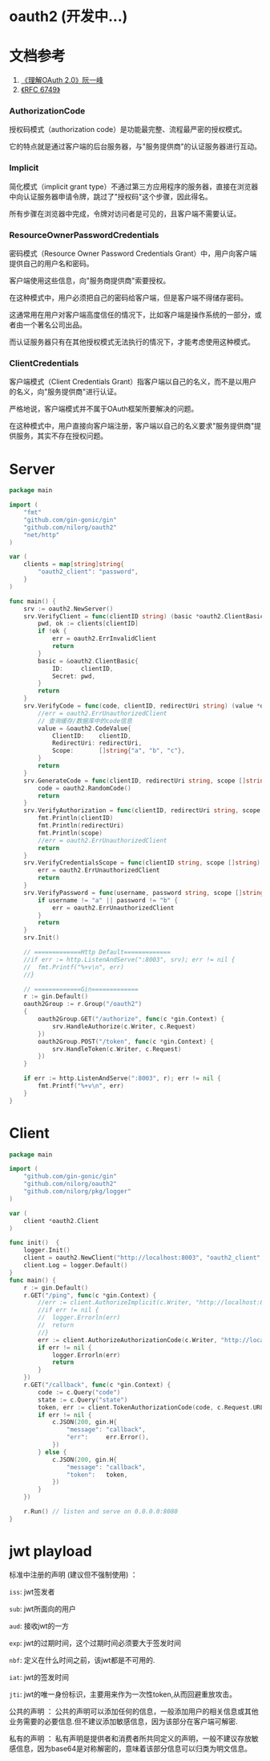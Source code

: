 # oauth2 (开发中...)

# 文档参考
1. [《理解OAuth 2.0》阮一峰](http://www.ruanyifeng.com/blog/2014/05/oauth_2_0.html)
2. [《RFC 6749》](http://www.rfcreader.com/#rfc6749)

### AuthorizationCode
授权码模式（authorization code）是功能最完整、流程最严密的授权模式。

它的特点就是通过客户端的后台服务器，与"服务提供商"的认证服务器进行互动。
### Implicit
简化模式（implicit grant type）不通过第三方应用程序的服务器，直接在浏览器中向认证服务器申请令牌，跳过了"授权码"这个步骤，因此得名。

所有步骤在浏览器中完成，令牌对访问者是可见的，且客户端不需要认证。
### ResourceOwnerPasswordCredentials
密码模式（Resource Owner Password Credentials Grant）中，用户向客户端提供自己的用户名和密码。

客户端使用这些信息，向"服务商提供商"索要授权。

在这种模式中，用户必须把自己的密码给客户端，但是客户端不得储存密码。

这通常用在用户对客户端高度信任的情况下，比如客户端是操作系统的一部分，或者由一个著名公司出品。

而认证服务器只有在其他授权模式无法执行的情况下，才能考虑使用这种模式。
### ClientCredentials
客户端模式（Client Credentials Grant）指客户端以自己的名义，而不是以用户的名义，向"服务提供商"进行认证。

严格地说，客户端模式并不属于OAuth框架所要解决的问题。

在这种模式中，用户直接向客户端注册，客户端以自己的名义要求"服务提供商"提供服务，其实不存在授权问题。

# Server

```go
package main

import (
	"fmt"
	"github.com/gin-gonic/gin"
	"github.com/nilorg/oauth2"
	"net/http"
)

var (
	clients = map[string]string{
		"oauth2_client": "password",
	}
)

func main() {
	srv := oauth2.NewServer()
	srv.VerifyClient = func(clientID string) (basic *oauth2.ClientBasic, err error) {
		pwd, ok := clients[clientID]
		if !ok {
			err = oauth2.ErrInvalidClient
			return
		}
		basic = &oauth2.ClientBasic{
			ID:     clientID,
			Secret: pwd,
		}
		return
	}
	srv.VerifyCode = func(code, clientID, redirectUri string) (value *oauth2.CodeValue, err error) {
		//err = oauth2.ErrUnauthorizedClient
		// 查询缓存/数据库中的code信息
		value = &oauth2.CodeValue{
			ClientID:    clientID,
			RedirectUri: redirectUri,
			Scope:       []string{"a", "b", "c"},
		}
		return
	}
	srv.GenerateCode = func(clientID, redirectUri string, scope []string) (code string, err error) {
		code = oauth2.RandomCode()
		return
	}
	srv.VerifyAuthorization = func(clientID, redirectUri string, scope []string) (err error) {
		fmt.Println(clientID)
		fmt.Println(redirectUri)
		fmt.Println(scope)
		//err = oauth2.ErrUnauthorizedClient
		return
	}
	srv.VerifyCredentialsScope = func(clientID string, scope []string) (err error) {
		err = oauth2.ErrUnauthorizedClient
		return
	}
	srv.VerifyPassword = func(username, password string, scope []string) (err error) {
		if username != "a" || password != "b" {
			err = oauth2.ErrUnauthorizedClient
		}
		return
	}
	srv.Init()

	// =============Http Default=============
	//if err := http.ListenAndServe(":8003", srv); err != nil {
	//	fmt.Printf("%+v\n", err)
	//}

	// =============Gin=============
	r := gin.Default()
	oauth2Group := r.Group("/oauth2")
	{
		oauth2Group.GET("/authorize", func(c *gin.Context) {
			srv.HandleAuthorize(c.Writer, c.Request)
		})
		oauth2Group.POST("/token", func(c *gin.Context) {
			srv.HandleToken(c.Writer, c.Request)
		})
	}

	if err := http.ListenAndServe(":8003", r); err != nil {
		fmt.Printf("%+v\n", err)
	}
}
```

# Client

```go
package main

import (
	"github.com/gin-gonic/gin"
	"github.com/nilorg/oauth2"
	"github.com/nilorg/pkg/logger"
)

var (
	client *oauth2.Client
)

func init()  {
	logger.Init()
	client = oauth2.NewClient("http://localhost:8003", "oauth2_client", "password")
	client.Log = logger.Default()
}
func main() {
	r := gin.Default()
	r.GET("/ping", func(c *gin.Context) {
		//err := client.AuthorizeImplicit(c.Writer, "http://localhost:8080/callback", "test", "aaaaa")
		//if err != nil {
		//	logger.Errorln(err)
		//	return
		//}
		err := client.AuthorizeAuthorizationCode(c.Writer, "http://localhost:8080/callback", "test", "bbbbb")
		if err != nil {
			logger.Errorln(err)
			return
		}
	})
	r.GET("/callback", func(c *gin.Context) {
		code := c.Query("code")
		state := c.Query("state")
		token, err := client.TokenAuthorizationCode(code, c.Request.URL.String(), state)
		if err != nil {
			c.JSON(200, gin.H{
				"message": "callback",
				"err":     err.Error(),
			})
		} else {
			c.JSON(200, gin.H{
				"message": "callback",
				"token":   token,
			})
		}
	})

	r.Run() // listen and serve on 0.0.0.0:8080
}
```

# jwt playload
 
 标准中注册的声明 (建议但不强制使用) ：
 
 `iss`: jwt签发者
 
 `sub`: jwt所面向的用户
 
 `aud`: 接收jwt的一方
 
 `exp`: jwt的过期时间，这个过期时间必须要大于签发时间
 
 `nbf`: 定义在什么时间之前，该jwt都是不可用的.
 
 `iat`: jwt的签发时间
 
 `jti`: jwt的唯一身份标识，主要用来作为一次性token,从而回避重放攻击。
 
 公共的声明 ：
 公共的声明可以添加任何的信息，一般添加用户的相关信息或其他业务需要的必要信息.但不建议添加敏感信息，因为该部分在客户端可解密.
 
 私有的声明 ：
 私有声明是提供者和消费者所共同定义的声明，一般不建议存放敏感信息，因为base64是对称解密的，意味着该部分信息可以归类为明文信息。
